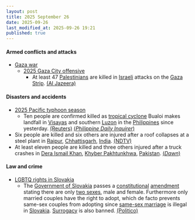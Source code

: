 ```yaml
---
layout: post
title: 2025 September 26
date: 2025-09-26
last_modified_at: 2025-09-26 19:21
published: true
---
```



#### Armed conflicts and attacks

* [Gaza war](https://en.wikipedia.org/wiki/Gaza_war "Gaza war")
  * [2025 Gaza City offensive](https://en.wikipedia.org/wiki/2025_Gaza_City_offensive "2025 Gaza City offensive")
    * At least 47 [Palestinians](https://en.wikipedia.org/wiki/Palestinians "Palestinians") are killed in [Israeli](https://en.wikipedia.org/wiki/IDF "IDF") attacks on the [Gaza Strip](https://en.wikipedia.org/wiki/Gaza_Strip "Gaza Strip"). [(Al Jazeera)](https://www.aljazeera.com/news/liveblog/2025/9/26/live-israel-kills-at-least-10-palestinians-as-gaza-attacks-resume)

#### Disasters and accidents

* [2025 Pacific typhoon season](https://en.wikipedia.org/wiki/2025_Pacific_typhoon_season "2025 Pacific typhoon season")
  * Ten people are confirmed killed as [tropical cyclone](https://en.wikipedia.org/wiki/Tropical_cyclone "Tropical cyclone") Bualoi makes landfall in [Visayas](https://en.wikipedia.org/wiki/Visayas "Visayas") and southern [Luzon](https://en.wikipedia.org/wiki/Luzon "Luzon") in the [Philippines](https://en.wikipedia.org/wiki/Philippines "Philippines") since yesterday. [(Reuters)](https://www.reuters.com/business/environment/least-three-dead-tropical-storm-bualoi-sweeps-through-philippines-2025-09-26/) [(*Philippine Daily Inquirer*)](https://newsinfo.inquirer.net/2116095/7-fatalities-reported-in-biliran-bringing-opong-death-toll-to-10)
* Six people are killed and six others are injured after a roof collapses at a steel plant in [Raipur](https://en.wikipedia.org/wiki/Raipur "Raipur"), [Chhattisgarh](https://en.wikipedia.org/wiki/Chhattisgarh "Chhattisgarh"), [India](https://en.wikipedia.org/wiki/India "India"). [(NDTV)](https://www.ndtv.com/india-news/6-dead-6-injured-as-roof-of-structure-in-chhattisgarh-steel-plant-collapses-cops-9350709)
* At least eleven people are killed and three others injured after a truck crashes in [Dera Ismail Khan](https://en.wikipedia.org/wiki/Dera_Ismail_Khan "Dera Ismail Khan"), [Khyber Pakhtunkhwa](https://en.wikipedia.org/wiki/Khyber_Pakhtunkhwa "Khyber Pakhtunkhwa"), [Pakistan](https://en.wikipedia.org/wiki/Pakistan "Pakistan"). [(*Dawn*)](https://www.dawn.com/news/1944745/at-least-11-dead-3-wounded-as-truck-crashes-in-kps-di-khan-rescue-1122)

#### Law and crime

* [LGBTQ rights in Slovakia](https://en.wikipedia.org/wiki/LGBTQ_rights_in_Slovakia "LGBTQ rights in Slovakia")
  * The [Government of Slovakia](https://en.wikipedia.org/wiki/Government_of_Slovakia "Government of Slovakia") passes a [constitutional](https://en.wikipedia.org/wiki/Constitution_of_Slovakia "Constitution of Slovakia") [amendment](https://en.wikipedia.org/wiki/Constitution_of_Slovakia#Amendments "Constitution of Slovakia") stating there are only [two sexes](https://en.wikipedia.org/wiki/Gender_binary "Gender binary"), male and female. Furthermore only married couples have the right to adopt, which de facto prevents same-sex couples from adopting since [same-sex marriage](https://en.wikipedia.org/wiki/Same-sex_marriage "Same-sex marriage") is illegal in [Slovakia](https://en.wikipedia.org/wiki/Slovakia "Slovakia"). [Surrogacy](https://en.wikipedia.org/wiki/Surrogacy "Surrogacy") is also banned. [(Politico)](https://www.politico.eu/article/slovakia-two-gender-constitution-male-female/)
